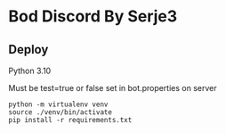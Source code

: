 # Bod Discord By Serje3

## Deploy
Python 3.10

Must be test=true or false set in bot.properties on server
```shell
python -m virtualenv venv
source ./venv/bin/activate
pip install -r requirements.txt
```